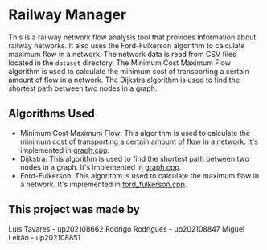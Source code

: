 # Railway Manager

This is a railway network flow analysis tool that provides information about railway networks.
It also uses the Ford-Fulkerson algorithm to calculate maximum flow in a network. The network data is read from CSV files located in the `dataset` directory.
The Minimum Cost Maximum Flow algorithm is used to calculate the minimum cost of transporting a certain amount of flow in a network. The Dijkstra algorithm is used to find the shortest path between two nodes in a graph.

## Algorithms Used

- Minimum Cost Maximum Flow: This algorithm is used to calculate the minimum cost of transporting a certain amount of flow in a network. It's implemented in [graph.cpp](src/graph.cpp).
- Dijkstra: This algorithm is used to find the shortest path between two nodes in a graph. It's implemented in [graph.cpp](src/graph.cpp).
- Ford-Fulkerson: This algorithm is used to calculate the maximum flow in a network. It's implemented in [ford_fulkerson.cpp](src/ford_fulkerson.cpp).

## This project was made by

Luís Tavares - up202108662
Rodrigo Rodrigues - up202108847
Miguel Leitão - up202108851
